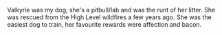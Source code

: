 Valkyrie was my dog, she's a pitbull/lab and was the runt of her litter. She was rescued from the High Level wildfires a few years ago. She was the easiest dog to train, her favourite rewards were affection and bacon. 
